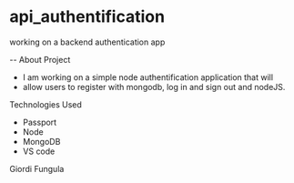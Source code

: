 # api_authentification
working on a backend authentication app


-- About Project
- I am working on a simple node authentification application that will
- allow users to register with mongodb, log in and sign out and nodeJS.

Technologies Used

- Passport
- Node
- MongoDB
- VS code


Giordi Fungula